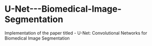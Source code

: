 # U-Net---Biomedical-Image-Segmentation
 Implementation of the paper titled - U-Net: Convolutional Networks for Biomedical Image Segmentation
